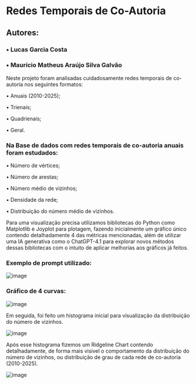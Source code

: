 # Redes Temporais de Co-Autoria

## Autores: 
### • Lucas Garcia Costa   

### • Maurício Matheus Araújo Silva Galvão  

Neste projeto foram analisadas cuidadosamente redes temporais de co-autoria nos seguintes formatos:

• Anuais (2010-2025);   

• Trienais; 

• Quadrienais;   

• Geral.     



### Na Base de dados com redes temporais de co-autoria anuais foram estudados:  



• Número de vértices;

• Número de arestas;   

• Número médio de vizinhos;  

• Densidade da rede;    

• Distribuição do número médio de vizinhos.    

  
  
Para uma visualização precisa utilizamos bibliotecas do Python como Matplotlib e Joyplot para plotagem, fazendo inicialmente um gráfico único contendo detalhadamente 4 das métricas mencionadas, além de utilizar uma IA generativa como o ChatGPT-4.1 para explorar novos métodos dessas bibliotecas com o intuito de aplicar melhorias aos gráficos já feitos.  

### Exemplo de prompt utilizado: 

![image](https://github.com/user-attachments/assets/73c6d02b-c769-40ce-90f0-62741915f1c1)  

### Gráfico de 4 curvas:



![image](https://github.com/user-attachments/assets/8236914e-7333-49bb-9d29-6ce5df85f9f8)


Em seguida, foi feito um histograma inicial para visualização da distribuição do número de vizinhos.


![image](https://github.com/user-attachments/assets/d0884a91-100c-45b6-aeae-616406cb9bc6)


Após esse histograma fizemos um Ridgeline Chart contendo detalhadamente, de forma mais visível o comportamento da distribuição do número de vizinhos, ou distribuição de grau de cada rede de co-autoria (2010-2025).


![image](https://github.com/user-attachments/assets/29162a5a-f8df-4a8b-9b43-81001d361fa9)

